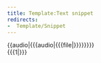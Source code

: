 ```yaml
---
title: Template:Text snippet
redirects:
-  Template/Snippet
---
```


<div class="card text-snippet" data-audio="{{filepath:{{{audio|{{{file|}}}}}}}}">
{{audio|{{{audio|{{{file|}}}}}}}}
<div data-translate="true">{{{1|}}}</div>
</div>
